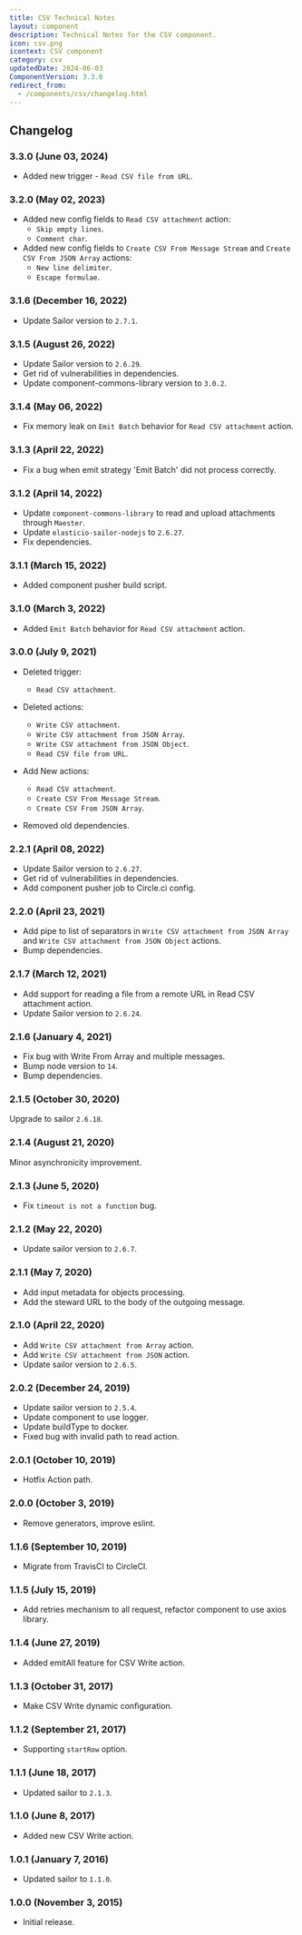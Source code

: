 ```yaml
---
title: CSV Technical Notes
layout: component
description: Technical Notes for the CSV component.
icon: csv.png
icontext: CSV component
category: csv
updatedDate: 2024-06-03
ComponentVersion: 3.3.0
redirect_from:
  - /components/csv/changelog.html
---
```


## Changelog

### 3.3.0 (June 03, 2024)

* Added new trigger - `Read CSV file from URL`.

### 3.2.0 (May 02, 2023)

* Added new config fields to `Read CSV attachment` action:
  * `Skip empty lines`.
  * `Comment char`.
* Added new config fields to `Create CSV From Message Stream` and `Create CSV From JSON Array` actions:
  * `New line delimiter`.
  * `Escape formulae`.

### 3.1.6 (December 16, 2022)

* Update Sailor version to `2.7.1`.

### 3.1.5 (August 26, 2022)

* Update Sailor version to `2.6.29`.
* Get rid of vulnerabilities in dependencies.
* Update component-commons-library version to `3.0.2`.

### 3.1.4 (May 06, 2022)

* Fix memory leak on `Emit Batch` behavior for `Read CSV attachment` action.

### 3.1.3 (April 22, 2022)

* Fix a bug when emit strategy 'Emit Batch' did not process correctly.

### 3.1.2 (April 14, 2022)

* Update `component-commons-library` to read and upload attachments through `Maester`.
* Update `elasticio-sailor-nodejs` to `2.6.27`.
* Fix dependencies.

### 3.1.1 (March 15, 2022)

* Added component pusher build script.

### 3.1.0 (March 3, 2022)

* Added `Emit Batch` behavior for `Read CSV attachment` action.

### 3.0.0 (July 9, 2021)

* Deleted trigger:
  - `Read CSV attachment`.
* Deleted actions:
  - `Write CSV attachment`.
  - `Write CSV attachment from JSON Array`.
  - `Write CSV attachment from JSON Object`.
  - `Read CSV file from URL`.

* Add New actions:
  - `Read CSV attachment`.
  - `Create CSV From Message Stream`.
  - `Create CSV From JSON Array`.

* Removed old dependencies.


### 2.2.1 (April 08, 2022)

* Update Sailor version to `2.6.27`.
* Get rid of vulnerabilities in dependencies.
* Add component pusher job to Circle.ci config.

### 2.2.0 (April 23, 2021)

* Add pipe to list of separators in `Write CSV attachment from JSON Array` and `Write CSV attachment from JSON Object` actions.
* Bump dependencies.

### 2.1.7 (March 12, 2021)

* Add support for reading a file from a remote URL in Read CSV attachment action.
* Update Sailor version to `2.6.24`.

### 2.1.6 (January 4, 2021)

* Fix bug with Write From Array and multiple messages.
* Bump node version to `14`.
* Bump dependencies.

### 2.1.5 (October 30, 2020)

Upgrade to sailor `2.6.18`.

### 2.1.4 (August 21, 2020)

Minor asynchronicity improvement.

### 2.1.3 (June 5, 2020)

* Fix `timeout is not a function` bug.

### 2.1.2 (May 22, 2020)

* Update sailor version to `2.6.7`.

### 2.1.1 (May 7, 2020)

* Add input metadata for objects processing.
* Add the steward URL to the body of the outgoing message.

### 2.1.0 (April 22, 2020)

* Add `Write CSV attachment from Array` action.
* Add `Write CSV attachment from JSON` action.
* Update sailor version to `2.6.5`.

### 2.0.2 (December 24, 2019)

* Update sailor version to `2.5.4`.
* Update component to use logger.
* Update buildType to docker.
* Fixed bug with invalid path to read action.

### 2.0.1 (October 10, 2019)

* Hotfix Action path.

### 2.0.0 (October 3, 2019)

* Remove generators, improve eslint.

### 1.1.6 (September 10, 2019)

* Migrate from TravisCI to CircleCI.

### 1.1.5 (July 15, 2019)

* Add retries mechanism to all request, refactor component to use axios library.

### 1.1.4 (June 27, 2019)

* Added emitAll feature for CSV Write action.

### 1.1.3 (October 31, 2017)

* Make CSV Write dynamic configuration.

### 1.1.2 (September 21, 2017)

* Supporting `startRow` option.

### 1.1.1 (June 18, 2017)

* Updated sailor to `2.1.3`.

### 1.1.0 (June 8, 2017)

* Added new CSV Write action.

### 1.0.1 (January 7, 2016)

* Updated sailor to `1.1.0`.

### 1.0.0 (November 3, 2015)

* Initial release.
